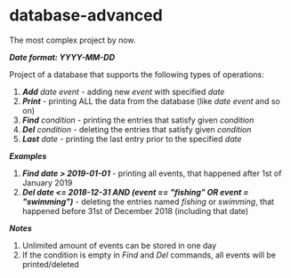 # database-advanced
The most complex project by now. 

***Date format: YYYY-MM-DD***

Project of a database that supports the following types of operations:
1) ***Add*** *date event* - adding new *event* with specified *date*
2) ***Print*** - printing ALL the data from the database (like *date event* and so on)
3) ***Find*** *condition* - printing the entries that satisfy given *condition*
4) ***Del*** *condition* - deleting the entries that satisfy given *condition*
5) ***Last*** *date* - printing the last entry prior to the specified *date*

***Examples***
1) ***Find date > 2019-01-01*** - printing all events, that happened after 1st of January 2019
2) ***Del date <= 2018-12-31 AND (event == "fishing" OR event = "swimming")*** - deleting the entries named *fishing* or *swimming*, that happened before 31st of December 2018 (including that date) 

***Notes***
1) Unlimited amount of events can be stored in one day
2) If the condition is empty in *Find* and *Del* commands, all events will be printed/deleted
